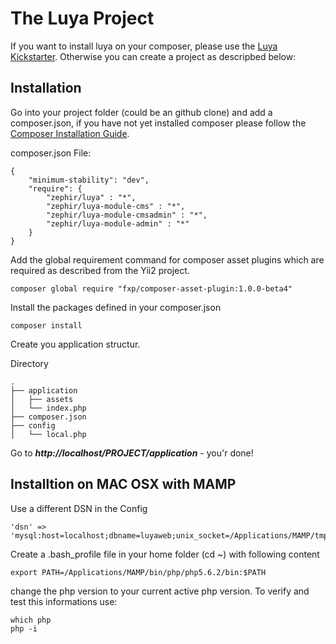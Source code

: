 The Luya Project
=================

If you want to install luya on your composer, please use the [Luya Kickstarter](https://github.com/zephir/luya-kickstarter). Otherwise you can create a project as descripbed below:

Installation
--------------

Go into your project folder (could be an github clone) and add a composer.json, if you have not yet installed composer please follow the [Composer Installation Guide](https://getcomposer.org/doc/00-intro.md).

composer.json File:
```
{
    "minimum-stability": "dev",
    "require": {
        "zephir/luya" : "*",
        "zephir/luya-module-cms" : "*",
        "zephir/luya-module-cmsadmin" : "*",
        "zephir/luya-module-admin" : "*"
    }
}
```
Add the global requirement command for composer asset plugins which are required as described from the Yii2 project.

```
composer global require "fxp/composer-asset-plugin:1.0.0-beta4"
```

Install the packages defined in your composer.json

```
composer install
```

Create you application structur.

Directory  
```
.  
├── application  
│   ├── assets  
│   └── index.php  
├── composer.json  
├── config  
│   └── local.php  
```

Go to ***http://localhost/PROJECT/application*** - you'r done!

Installtion on MAC OSX with MAMP
---
Use a different DSN in the Config
```
'dsn' => 'mysql:host=localhost;dbname=luyaweb;unix_socket=/Applications/MAMP/tmp/mysql/mysql.sock',
```

Create a .bash_profile file in your home folder (cd ~) with following content
```
export PATH=/Applications/MAMP/bin/php/php5.6.2/bin:$PATH
```

change the php version to your current active php version. To verify and test this informations use:
```
which php
php -i
```